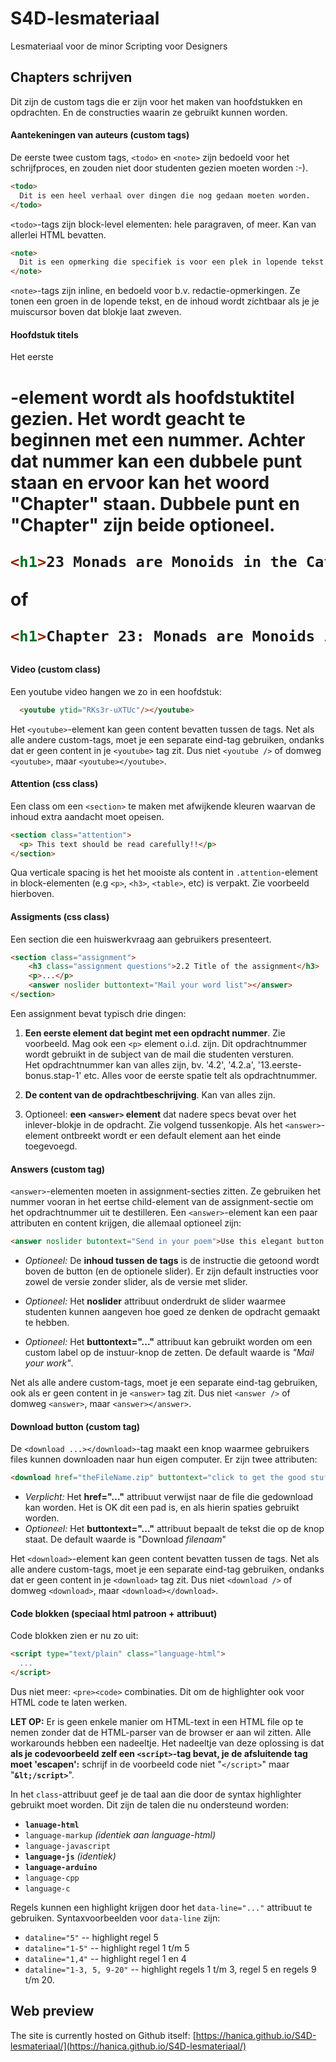 # S4D-lesmateriaal

Lesmateriaal voor de minor Scripting voor Designers

## Chapters schrijven

Dit zijn de custom tags die er zijn voor het maken van hoofdstukken en opdrachten. En de constructies waarin ze gebruikt kunnen worden.



#### Aantekeningen van auteurs (custom tags)

De eerste twee custom tags, `<todo>` en `<note>` zijn bedoeld voor het schrijfproces, en zouden niet door studenten gezien moeten worden :-).

```html
<todo>
  Dit is een heel verhaal over dingen die nog gedaan moeten worden.
</todo>
```

`<todo>`-tags zijn block-level elementen: hele paragraven, of meer. Kan van allerlei HTML bevatten.

```html
<note>
  Dit is een opmerking die specifiek is voor een plek in lopende tekst.
</note>
```

`<note>`-tags zijn inline, en bedoeld voor b.v. redactie-opmerkingen. Ze tonen een groen in de lopende tekst, en de inhoud wordt zichtbaar als je je muiscursor boven dat blokje laat zweven. 

#### Hoofdstuk titels

Het eerste <H1>-element wordt als hoofdstuktitel gezien. Het wordt geacht te beginnen met een nummer. Achter dat nummer kan een dubbele punt staan en ervoor kan het woord "Chapter" staan. Dubbele punt en "Chapter" zijn beide optioneel.

```html
<h1>23 Monads are Monoids in the Category of Endofunctors</h1>
```
of
```html
<h1>Chapter 23: Monads are Monoids in the Category of Endofunctors</h1>
```


#### Video (custom class)

Een youtube video hangen we zo in een hoofdstuk:

```html
  <youtube ytid="RKs3r-uXTUc"/></youtube>
```

Het `<youtube>`-element kan geen content bevatten tussen de tags.
Net als alle andere custom-tags, moet je een separate eind-tag gebruiken, ondanks dat er geen content in je `<youtube>` tag zit. Dus niet `<youtube />` of domweg `<youtube>`, maar `<youtube></youtube>`.


#### Attention (css class)
Een class om een `<section>` te maken met afwijkende kleuren waarvan de inhoud extra aandacht moet opeisen.

```html
<section class="attention">
  <p> This text should be read carefully!!</p>
</section>
```

Qua verticale spacing is het het mooiste als content in `.attention`-element in block-elementen (e.g `<p>`, `<h3>`, `<table>`, etc) is verpakt. Zie voorbeeld hierboven.

#### Assigments (css class)
Een section die een huiswerkvraag aan gebruikers presenteert.

```html
<section class="assignment">
    <h3 class="assignment questions">2.2 Title of the assignment</h3>
    <p>...</p>
    <answer noslider buttontext="Mail your word list"></answer>
</section>
```

Een assignment bevat typisch drie dingen:
1. **Een eerste element dat begint met een opdracht nummer**. Zie voorbeeld. Mag ook een `<p>` element o.i.d. zijn. Dit opdrachtnummer wordt gebruikt in de subject van de mail die studenten versturen.  
 Het opdrachtnummer kan van alles zijn, bv. '4.2', '4.2.a', '13.eerste-bonus.stap-1' etc. Alles voor de eerste spatie telt als opdrachtnummer.

1. **De content van de opdrachtbeschrijving**. Kan van alles zijn.
1. Optioneel: **een `<answer>` element** dat nadere specs bevat over het inlever-blokje in de opdracht. Zie volgend tussenkopje. Als het `<answer>`-element ontbreekt wordt er een default element aan het einde toegevoegd. 

#### Answers (custom tag)
`<answer>`-elementen moeten in assignment-secties zitten. Ze gebruiken het nummer vooran in het eertse child-element van de assignment-sectie om het opdrachtnummer uit te destilleren. Een `<answer>`-element kan een paar attributen en content krijgen, die allemaal optioneel zijn:

```html
<answer noslider butontext="Send in your poem">Use this elegant button to share your art:</answer>
```

* _Optioneel:_ De **inhoud tussen de tags** is de instructie die getoond wordt boven de button (en de optionele slider). Er zijn default instructies voor zowel de versie zonder slider, als de versie met slider.

* _Optioneel:_ Het **noslider** attribuut onderdrukt de slider waarmee studenten kunnen aangeven hoe goed ze denken de opdracht gemaakt te hebben.
* _Optioneel:_ Het **buttontext="..."** attribuut kan gebruikt worden om een custom label op de instuur-knop de zetten. De default waarde is _"Mail your work"_.

Net als alle andere custom-tags, moet je een separate eind-tag gebruiken, ook als er geen content in je `<answer>` tag zit. Dus niet `<answer />` of domweg `<answer>`, maar `<answer></answer>`.

#### Download button (custom tag)
De `<download ...></download>`-tag maakt een knop waarmee gebruikers files kunnen downloaden naar hun eigen computer. Er zijn twee attributen:

```html
<download href="theFileName.zip" buttontext="click to get the good stuff!" >
```
* _Verplicht:_ Het **href="..."** attribuut verwijst naar de file die gedownload kan worden. Het is OK dit een pad is, en als hierin spaties gebruikt worden.
* _Optioneel:_ Het **buttontext="..."** attribuut bepaalt de tekst die op de knop staat. De default waarde is "Download _filenaam_" 

Het `<download>`-element kan geen content bevatten tussen de tags.
Net als alle andere custom-tags, moet je een separate eind-tag gebruiken, ondanks dat er geen content in je `<download>` tag zit. Dus niet `<download />` of domweg `<download>`, maar `<download></download>`.

#### Code blokken (speciaal html patroon + attribuut)

Code blokken zien er nu zo uit:

```html
<script type="text/plain" class="language-html">
  ...
</script>
```

Dus niet meer: `<pre><code>` combinaties. Dit om de highlighter ook voor HTML code te laten werken.

**LET OP:** Er is geen enkele manier om HTML-text in een HTML file op te nemen zonder dat de HTML-parser van de browser er aan wil zitten. Alle workarounds hebben een nadeeltje. Het nadeeltje van deze oplossing is dat **als je codevoorbeeld zelf een `<script>`-tag bevat, je de afsluitende tag moet 'escapen':** schrijf in de voorbeeld code niet "`</script>`" maar "**`&lt;/script>`**". 

In het `class`-attribuut geef je de taal aan die door de syntax highlighter gebruikt moet worden. Dit zijn de talen die nu ondersteund worden:
* **`lanuage-html`**
* `language-markup` _(identiek aan language-html)_
* `language-javascript`
* **`language-js`** _(identiek)_
* **`language-arduino`**
* `language-cpp`
* `language-c`

Regels kunnen een highlight krijgen door het `data-line="..."` attribuut te gebruiken. Syntaxvoorbeelden voor `data-line` zijn:
* `dataline="5"` -- highlight regel 5
* `dataline="1-5"` -- highlight regel 1 t/m 5
* `dataline="1,4"` -- highlight regel 1 en 4
* `dataline="1-3, 5, 9-20"` -- highlight regels 1 t/m 3, regel 5 en regels 9 t/m 20.

## Web preview

The site is currently hosted on Github itself: [https://hanica.github.io/S4D-lesmateriaal/](https://hanica.github.io/S4D-lesmateriaal/)